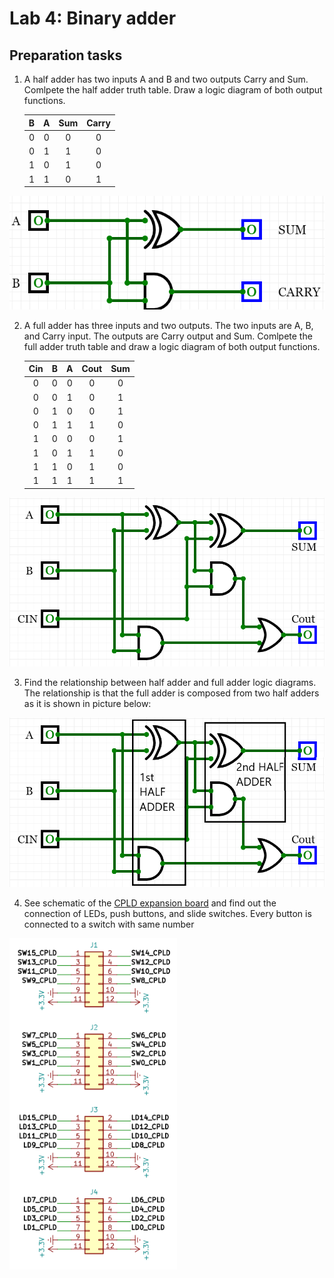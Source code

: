# Lab 4: Binary adder

## Preparation tasks 

1. A half adder has two inputs A and B and two outputs Carry and Sum. Comlpete the half adder truth table. Draw a logic diagram of both output functions.

    | **B** | **A** | **Sum** | **Carry** |
    | :-: | :-: | :-: | :-: |
    | 0 | 0 | 0 | 0 |
    | 0 | 1 | 1 | 0 |
    | 1 | 0 | 1 | 0 |
    | 1 | 1 | 0 | 1 |
    
![Half_adder](https://github.com/Zabka759/Digital-Electronics-1/blob/master/labs/04-adder/halfadder.PNG)

2. A full adder has three inputs and two outputs. The two inputs are A, B, and Carry input. The outputs are Carry output and Sum. Comlpete the full adder truth table and draw a logic diagram of both output functions.

    | **Cin** | **B** | **A** | **Cout** | **Sum** |
    | :-: | :-: | :-: | :-: | :-: |
    | 0 | 0 | 0 | 0 | 0 |
    | 0 | 0 | 1 | 0 | 1 |
    | 0 | 1 | 0 | 0 | 1 |
    | 0 | 1 | 1 | 1 | 0 |
    | 1 | 0 | 0 | 0 | 1 |
    | 1 | 0 | 1 | 1 | 0 |
    | 1 | 1 | 0 | 1 | 0 |
    | 1 | 1 | 1 | 1 | 1 |   
    
![Full_adder](https://github.com/Zabka759/Digital-Electronics-1/blob/master/labs/04-adder/fulladder.png)

3. Find the relationship between half adder and full adder logic diagrams.
The relationship is that the full adder is composed from two half adders as it is shown in picture below:

![binaryadder](https://github.com/Zabka759/Digital-Electronics-1/blob/master/labs/04-adder/tempsnip.PNG)

4. See schematic of the [CPLD expansion board](../../Docs/cpld_expansion.pdf) and find out the connection of LEDs, push buttons, and slide switches.
Every button is connected to a switch with same number

![LEDs](https://github.com/Zabka759/Digital-Electronics-1/blob/master/labs/04-adder/LEDs_SW.PNG)
